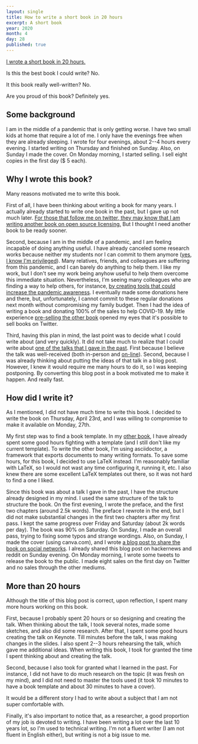 ```yaml
---
layout: single
title: How to write a short book in 20 hours
excerpt: A short book
year: 2020
month: 4
day: 28
published: true
---
```


[I wrote a short book in 20 hours.](https://medium.com/@gustavopinto/1-5-good-habits-for-young-scholars-9d11c8ca2410)

Is this the best book I could write? No.

It this book really well-written? No.

Are you proud of this book? Definitely yes.

## Some background

I am in the middle of a pandemic that is only getting worse. I have two small kids at home that require a lot of me. I only have the evenings free when they are already sleeping. I wrote for four evenings, about 2--4 hours every evening. I started writing on Thursday and finished on Sunday. Also, on Sunday I made the cover. On Monday morning, I started selling. I sell eight copies in the first day ($ 5 each).  

## Why I wrote this book?

Many reasons motivated me to write this book.

First of all, I have been thinking about writing a book for many years. I actually already started to write one book in the past, but I gave up not much later. [For those that follow me on twitter, they may know that I am writing another book on open source licensing.](https://medium.com/@gustavopinto/new-book-demystifying-open-source-licensing-52b977091718) But I thought I need another book to be ready sooner.

Second, because I am in the middle of a pandemic, and I am feeling incapable of doing anything useful. I have already canceled some research works because neither my students nor I can commit to them anymore ([yes, I know I'm privileged](https://medium.com/@gustavopinto/got-tenure-what-does-it-mean-e0afa94e1bc6)). Many relatives, friends, and colleagues are suffering from this pandemic, and I can barely do anything to help them. I like my work, but I don't see my work being anyhow useful to help them overcome this immediate situation. Nevertheless, I'm seeing many colleagues who are finding a way to help others, for instance, [by creating tools that could increase the pandemic awareness](http://ccsl.ufpa.br/covid-19/). I eventually made some donations here and there, but, unfortunately, I cannot commit to these regular donations next month without compromising my family budget. Then I had the idea of writing a book and donating 100% of the sales to help COVID-19. My little experience [pre-selling the other book](https://medium.com/@gustavopinto/new-book-demystifying-open-source-licensing-52b977091718) opened my eyes that it's possible to sell books on Twitter.

Third, having this plan in mind, the last point was to decide what I could write about (and very quickly). It did not take much to realize that I could write about [one of the talks that I gave in the past](https://speakerdeck.com/gustavopinto/caminhos-e-desafios-para-a-pesquisa-em-computacao-ou-como-se-manter-produtivo-na-regiao-norte). First because I believe the talk was well-received (both in-person and [on-line](https://twitter.com/gustavopinto/status/1202323018762117120?s=20)). Second, because I was already thinking about putting the ideas of that talk in a blog post. However, I knew it would require me many hours to do it, so I was keeping postponing. By converting this blog post in a book motivated me to make it happen. And really fast.

## How did I write it?

As I mentioned, I did not have much time to write this book. I decided to write the book on Thursday, April 23rd, and I was willing to compromise to make it available on Monday, 27th.

My first step was to find a book template. In my [other book](https://medium.com/@gustavopinto/new-book-demystifying-open-source-licensing-52b977091718), I have already spent some good hours fighting with a template (and I still don't like my current template). To write the other book, I'm using asciidoctor, a framework that exports documents to many writing formats. To save some hours, for this book, I decided to use LaTeX instead. I'm reasonably familiar with LaTeX, so I would not wast any time configuring it, running it, etc. I also knew there are some excellent LaTeX templates out there, so it was not hard to find a one I liked.

Since this book was about a talk I gave in the past, I have the structure already designed in my mind. I used the same structure of the talk to structure the book. On the first evening, I wrote the preface, and the first two chapters (around 2.5k words). The preface I rewrote in the end, but I did not make substantial changes in the first two chapters after my first pass. I kept the same progress over Friday and Saturday (about 2k words per day). The book was 90% on Saturday. On Sunday, I made an overall pass, trying to fixing some typos and strange wordings. Also, on Sunday, I made the cover (using canva.com), and I wrote [a blog post to share the book on social networks](https://medium.com/@gustavopinto/1-5-good-habits-for-young-scholars-9d11c8ca2410). I already shared this blog post on hackernews and reddit on Sunday evening. On Monday morning, I wrote some tweets to release the book to the public. I made eight sales on the first day on Twitter and no sales through the other mediums.

## More than 20 hours

Although the title of this blog post is correct, upon reflection, I spent many more hours working on this book.

First, because I probably spent 20 hours or so designing and creating the talk. When thinking about the talk, I took several notes, made some sketches, and also did some research. After that, I spent some good hours creating the talk on Keynote. Till minutes before the talk, I was making changes in the slides. I also spent 2--3 hours rehearsing the talk, which gave me additional ideas. When writing this book, I took for granted the time I spent thinking about and creating the talk.

Second, because I also took for granted what I learned in the past. For instance, I did not have to do much research on the topic (it was fresh on my mind), and I did not need to master the tools used (it took 10 minutes to have a book template and about 30 minutes to have a cover).

It would be a different story I had to write about a subject that I am not super comfortable with.

Finally, it's also important to notice that, as a researcher, a good proportion of my job is devoted to writing. I have been writing a lot over the last 10 years lot, so I'm used to technical writing. I'm not a fluent writer (I am not fluent in English either), but writing is not a big issue to me.
